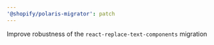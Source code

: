 ```yaml
---
'@shopify/polaris-migrator': patch
---
```


Improve robustness of the `react-replace-text-components` migration
